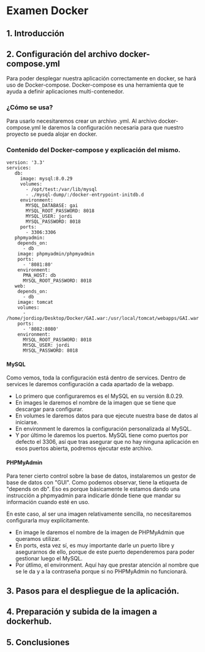 # Examen Docker

## 1. Introducción

## 2. Configuración del archivo docker-compose.yml

Para poder desplegar nuestra aplicación correctamente en docker, se hará uso de Docker-compose. Docker-compose es una herramienta que te ayuda a definir aplicaciones multi-contenedor. 

### ¿Cómo se usa?

Para usarlo necesitaremos crear un archivo .yml. Al archivo docker-compose.yml le daremos la configuración necesaria para que nuestro proyecto se pueda alojar en docker. 

### Contenido del Docker-compose y explicación del mismo.

```
version: '3.3'
services:
   db:
     image: mysql:8.0.29
     volumes:
       - /opt/test:/var/lib/mysql
       - ./mysql-dump/:/docker-entrypoint-initdb.d
     environment:
       MYSQL_DATABASE: gai
       MYSQL_ROOT_PASSWORD: 8018
       MYSQL_USER: jordi
       MYSQL_PASSWORD: 8018
     ports:
       - 3306:3306
   phpmyadmin:
    depends_on:
      - db
    image: phpmyadmin/phpmyadmin
    ports:
      - '8081:80'
    environment:
      PMA_HOST: db
      MYSQL_ROOT_PASSWORD: 8018
   web:
    depends_on:
      - db
    image: tomcat
    volumes:
      - /home/jordiop/Desktop/Docker/GAI.war:/usr/local/tomcat/webapps/GAI.war
    ports:
      - '8082:8080'
    environment:
      MYSQL_ROOT_PASSWORD: 8018
      MYSQL_USER: jordi
      MYSQL_PASSWORD: 8018
```

#### MySQL 

Como vemos, toda la configuración está dentro de services. Dentro de services le daremos configuración a cada apartado de la webapp. 
* Lo primero que configuraremos es el MySQL en su versión 8.0.29. 
* En images le daremos el nombre de la imagen que se tiene que descargar para configurar. 
* En volumes le daremos datos para que ejecute nuestra base de datos al iniciarse.
* En environment le daremos la configuración personalizada al MySQL.
* Y por último le daremos los puertos. MySQL tiene como puertos por defecto el 3306, así que tras asegurar que no hay ninguna aplicación en esos puertos abierta, podremos ejecutar este archivo.

#### PHPMyAdmin

Para tener cierto control sobre la base de datos, instalaremos un gestor de base de datos con "GUI". Como podemos observar, tiene la etiqueta de "depends on db". Eso es porque básicamente le estamos dando una instrucción a phpmyadmin para indicarle dónde tiene que mandar su información cuando esté en uso.

En este caso, al ser una imagen relativamente sencilla, no necesitaremos configurarla muy explícitamente.
* En image le daremos el nombre de la imagen de PHPMyAdmin que queramos utilizar.
* En ports, esta vez sí, es muy importante darle un puerto libre y asegurarnos de ello, porque de este puerto dependeremos para poder gestionar luego el MySQL.
* Por útlimo, el environment. Aquí hay que prestar atención al nombre que se le da y a la contraseña porque si no PHPMyAdmin no funcionará.




## 3. Pasos para el despliegue de la aplicación.

## 4. Preparación y subida de la imagen a dockerhub.

## 5. Conclusiones

